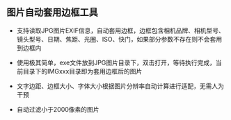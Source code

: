 ## 图片自动套用边框工具

* 支持读取JPG图片EXIF信息，自动套用边框，边框包含相机品牌、相机型号、镜头型号、日期、焦距、光圈、ISO、快门，如果部分参数不存在则不会套用到边框内

* 使用极其简单，exe文件放到JPG图片目录下，双击打开，等待执行完成，当前目录下的IMGxxx目录即为套用边框后的图片

* 文字边距、边框大小、字体大小根据图片分辨率自动计算进行适配，无需人为干预

* 自动过滤小于2000像素的图片
